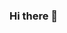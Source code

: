 ### Hi there 👋

<!--
**Ven1204/Ven1204** is a ✨ _special_ ✨ repository because its `README.md` (this file) appears on your GitHub profile.

Here are some ideas to get you started:

- 🔭 I recently completed Le Wagon Madrid boot camp
- 🌱 I’m currently learning React JSX
- 👯 I’m looking to collaborate on some projects for fresh graduate
- 🤔 I’m looking for help with job hunting opportunities
- 📫 How to reach me: https://www.linkedin.com/in/rayven-sullera-rey-325013202
- ⚡ Fun fact: I never was a techie guy, but i like to learn about technology so i decided to do coding,
-->
